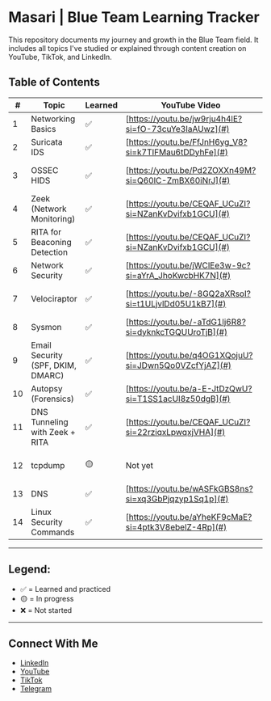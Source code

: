 # Masari | Blue Team Learning Tracker

This repository documents my journey and growth in the Blue Team field. It includes all topics I've studied or explained through content creation on YouTube, TikTok, and LinkedIn.

## Table of Contents

| #  | Topic                                | Learned | YouTube Video | Notes |
|----|--------------------------------------|---------|----------------|-------|
| 1  | Networking Basics                    | ✅       | [https://youtu.be/jw9rju4h4lE?si=fO-73cuYe3IaAUwz](#)      | OSI Model, IP, Ports |
| 2  | Suricata IDS                         | ✅       | [https://youtu.be/FfJnH6yg_V8?si=k7TIFMau6tDDyhFe](#)      | HTTP rules, alert testing |
| 3  | OSSEC HIDS                           | ✅       | [https://youtu.be/Pd2ZOXXn49M?si=Q60lC-ZmBX60iNrJ](#)      | Rule writing, alerts |
| 4  | Zeek (Network Monitoring)            | ✅       | [https://youtu.be/CEQAF_UCuZI?si=NZanKvDvifxb1GCU](#)      | dns.log, conn.log, weird.log |
| 5  | RITA for Beaconing Detection         | ✅       | [https://youtu.be/CEQAF_UCuZI?si=NZanKvDvifxb1GCU](#)      | Beaconing, long connections |
| 6  | Network Security                     | ✅       | [https://youtu.be/jWClEe3w-9c?si=aYrA_JhoKwcbHK7N](#)      | EDR , XDR , WAF |
| 7  | Velociraptor                         | ✅       | [https://youtu.be/-8GQ2aXRsoI?si=t1ULjvlDd05U1kB7](#)     | DFIR, live memory analysis |
| 8  | Sysmon                               | ✅       | [https://youtu.be/-aTdG1lj6R8?si=dyknkcTGQUUroTjB](#)      | Event ID 1, 3, 10 |
| 9  | Email Security (SPF, DKIM, DMARC)    | ✅       | [https://youtu.be/q4OG1XQojuU?si=JDwn5Qo0VZcfYjAZ](#)      | DNS records, spoofing defense |
| 10 | Autopsy (Forensics)                  | ✅       | [https://youtu.be/a-E-JtDzQwU?si=T1SS1acUI8z50dgB](#)     | Timeline, deleted files |
| 11 | DNS Tunneling with Zeek + RITA       | ✅       | [https://youtu.be/CEQAF_UCuZI?si=22rziqxLpwqxjVHA](#)      | Full detection lab |
| 12 | tcpdump                              | 🟡       | Not yet         | Network packet capture |
| 13 | DNS                                  | ✅       | [https://youtu.be/wASFkGBS8ns?si=xq3GbPjqzyp1Sq1p](#)      | DNS, TCP, filter use |
| 14 | Linux Security Commands              | ✅       | [https://youtu.be/aYheKF9cMaE?si=4ptk3V8ebelZ-4Rp](#)      | iptables, netstat, auditd |

---

## Legend:
- ✅ = Learned and practiced
- 🟡 = In progress
- ❌ = Not started

---

## Connect With Me

- [LinkedIn](https://www.linkedin.com/in/sajad-al-zubaidi-2682b9344?utm_source=share&utm_campaign=share_via&utm_content=profile&utm_medium=android_app)
- [YouTube](https://www.youtube.com/channel/UCSQqNmhfxmDQjovFPm90dag)
- [TikTok](https://www.tiktok.com/@birkhoff03?is_from_webapp=1&sender_device=pc)
- [Telegram](https://t.me/BIRKHOFF03)
